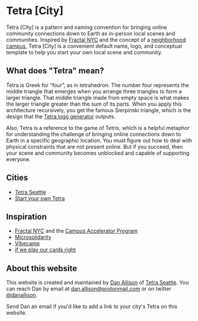 # Tetra [City]

Tetra [City] is a pattern and naming convention for bringing online community connections down to Earth as in-person local scenes and communities. Inspired by [Fractal NYC](https://fractalnyc.com/) and the concept of a [neighborhood campus](https://fractalcampus.com/), Tetra [City] is a convenient default name, logo, and conceptual template to help you start your own local scene and community.

## What does "Tetra" mean?

Tetra is Greek for “four”, as in tetrahedron. The number four represents the middle triangle that emerges when you arrange three triangles to form a larger triangle. That middle triangle made from empty space is what makes the larger triangle greater than the sum of its parts. When you apply this architecture recursively, you get the famous Sierpinski triangle, which is the design that the [Tetra logo generator](/logo-generator) outputs.

Also, Tetra is a reference to the game of Tetris, which is a helpful metaphor for understanding the challenge of bringing online connections down to Earth in a specific geographic location. You must figure out how to deal with physical constraints that are not present online. But if you succeed, then your scene and community becomes unblocked and capable of supporting everyone.

## Cities

* [Tetra Seattle](/seattle)
* [Start your own Tetra](/start-a-tetra)

## Inspiration

* [Fractal NYC](https://fractalnyc.com) and the [Campus Accelerator Program](https://fractalcampus.com/)
* [Microsolidarity](https://www.microsolidarity.cc/)
* [Vibecamp](https://vibe.camp/)
* [if we play our cards right](https://x.com/visakanv/status/1255767736279392256)

## About this website

This website is created and maintained by [Dan Allison](https://danallison.info) of [Tetra Seattle](/seattle). You can reach Dan by email at [dan.allison@protonmail.com](mailto:dan.allison@protonmail.com) or on twitter [@danallison](https://x.com/danallison).

Send Dan an email if you'd like to add a link to your city's Tetra on this website.
